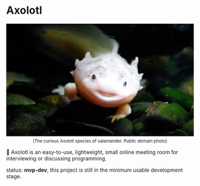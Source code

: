 # Axolotl

<p align="center">
<img width="555rem" src="app/frontend/public/axolotl.jpg">
<br>
<small>(The curious Axolotl species of salamander. Public domain photo)</small>
</p>

:wave: Axolotl is an easy-to-use, lightweight, small online meeting room for interviewing or discussing programming.

status: **mvp-dev**, this project is still in the minimum usable development stage.
